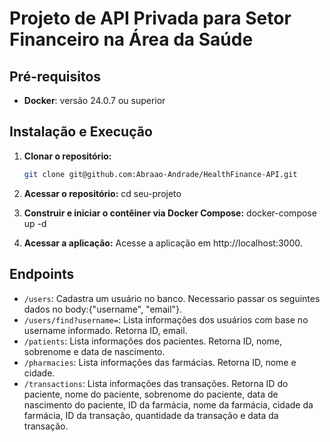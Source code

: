 # Projeto de API Privada para Setor Financeiro na Área da Saúde

## Pré-requisitos

- **Docker**: versão 24.0.7 ou superior

## Instalação e Execução

1. **Clonar o repositório:**

   ```bash
   git clone git@github.com:Abraao-Andrade/HealthFinance-API.git

2. **Acessar o repositório:**
    cd seu-projeto

3. **Construir e iniciar o contêiner via Docker Compose:**
    docker-compose up -d

4. **Acessar a aplicação:**
    Acesse a aplicação em http://localhost:3000.

## Endpoints

*   `/users`: Cadastra um usuário no banco. Necessario passar os seguintes dados no body:{"username", "email"}.
*   `/users/find?username=`: Lista informações dos usuários com base no username informado. Retorna ID, email.
*   `/patients`: Lista informações dos pacientes. Retorna ID, nome, sobrenome e data de nascimento.
*   `/pharmacies`: Lista informações das farmácias. Retorna ID, nome e cidade.
*   `/transactions`: Lista informações das transações. Retorna ID do paciente, nome do paciente, sobrenome do paciente, data de nascimento do paciente, ID da farmácia, nome da farmácia, cidade da farmácia, ID da transação, quantidade da transação e data da transação.